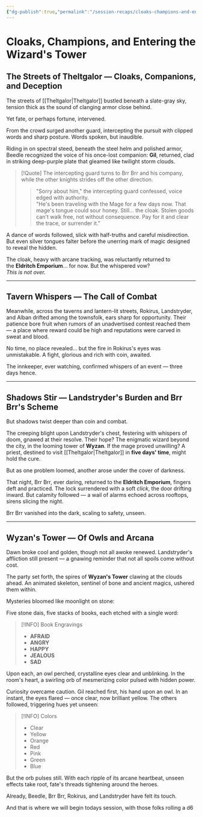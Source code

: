 ```yaml
---
{"dg-publish":true,"permalink":"/session-recaps/cloaks-champions-and-entering-the-wizard-s-tower/"}
---
```


# Cloaks, Champions, and Entering the Wizard's Tower

## The Streets of Theltgalor — Cloaks, Companions, and Deception

The streets of [[Theltgalor\|Theltgalor]] bustled beneath a slate-gray sky, tension thick as the sound of clanging armor close behind.

Yet fate, or perhaps fortune, intervened.

From the crowd surged another guard, intercepting the pursuit with clipped words and sharp posture. Words spoken, but inaudible. 

Riding in on spectral steed, beneath the steel helm and polished armor, Beedle recognized the voice of his once-lost companion: **Gil**, returned, clad in striking deep-purple plate that gleamed like twilight storm clouds.


> [!Quote] The intercepting guard turns to Brr Brr and his company, while the other knights strides off the other direction.
> > "Sorry about him," the intercepting guard confessed, voice edged with authority.  
> > "He's been traveling with the Mage for a few days now. That mage's tongue could sour honey. Still… the cloak. Stolen goods can't walk free, not without consequence. Pay for it and clear the trace, or surrender it."


A dance of words followed, slick with half-truths and careful misdirection. But even silver tongues falter before the unerring mark of magic designed to reveal the hidden.

The cloak, heavy with arcane tracking, was reluctantly returned to the **Eldritch Emporium**… for now. But the whispered vow?  
_This is not over._

---

## Tavern Whispers — The Call of Combat

Meanwhile, across the taverns and lantern-lit streets, Rokirus, Landstryder, and Alban drifted among the townsfolk, ears sharp for opportunity. Their patience bore fruit when rumors of an unadvertised contest reached them — a place where reward could be high and reputations were carved in sweat and blood.

No time, no place revealed… but the fire in Rokirus's eyes was unmistakable. A fight, glorious and rich with coin, awaited.

The innkeeper, ever watching, confirmed whispers of an event — three days hence.

---

## Shadows Stir — Landstryder's Burden and Brr Brr's Scheme

But shadows twist deeper than coin and combat.

The creeping blight upon Landstryder's chest, festering with whispers of doom, gnawed at their resolve. Their hope? The enigmatic wizard beyond the city, in the looming tower of **Wyzan**. If the mage proved unwilling? A priest, destined to visit [[Theltgalor\|Theltgalor]] in **five days' time**, might hold the cure.

But as one problem loomed, another arose under the cover of darkness.

That night, Brr Brr, ever daring, returned to the **Eldritch Emporium**, fingers deft and practiced. The lock surrendered with a soft _click_, the door drifting inward. But calamity followed — a wail of alarms echoed across rooftops, sirens slicing the night.

Brr Brr vanished into the dark, scaling to safety, unseen.

---

## Wyzan's Tower — Of Owls and Arcana

Dawn broke cool and golden, though not all awoke renewed. Landstryder's affliction still present — a gnawing reminder that not all spoils come without cost.

The party set forth, the spires of **Wyzan's Tower** clawing at the clouds ahead. An animated skeleton, sentinel of bone and ancient magics, ushered them within.

Mysteries bloomed like moonlight on stone:

Five stone dais, five stacks of books, each etched with a single word:

> [!INFO] Book Engravings
> - **AFRAID**
> - **ANGRY**
> - **HAPPY**
> - **JEALOUS**
> - **SAD**

Upon each, an owl perched, crystalline eyes clear and unblinking. In the room's heart, a swirling orb of mesmerizing color pulsed with hidden power.

Curiosity overcame caution. Gil reached first, his hand upon an owl. In an instant, the eyes flared — once clear, now brilliant yellow. The others followed, triggering hues yet unseen:

> [!INFO] Colors
> - Clear
> - Yellow
> - Orange
> - Red
> - Pink
> - Green
> - Blue

But the orb pulses still. With each ripple of its arcane heartbeat, unseen effects take root, fate's threads tightening around the heroes.

Already, Beedle, Brr Brr, Rokirus, and Landstryder have felt its touch.

And that is where we will begin todays session, with those folks rolling a d6